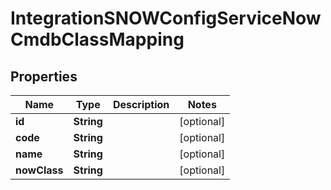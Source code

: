 

# IntegrationSNOWConfigServiceNowCmdbClassMapping

## Properties

Name | Type | Description | Notes
------------ | ------------- | ------------- | -------------
**id** | **String** |  |  [optional]
**code** | **String** |  |  [optional]
**name** | **String** |  |  [optional]
**nowClass** | **String** |  |  [optional]




